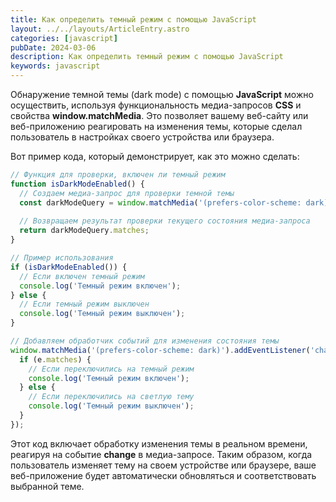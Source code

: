 ```yaml
---
title: Как определить темный режим с помощью JavaScript
layout: ../../layouts/ArticleEntry.astro
categories: [javascript]
pubDate: 2024-03-06
description: Как определить темный режим с помощью JavaScript
keywords: javascript
---
```


Обнаружение темной темы (dark mode) с помощью **JavaScript** можно осуществить, используя функциональность медиа-запросов **CSS** и свойства **window.matchMedia**. Это позволяет вашему веб-сайту или веб-приложению реагировать на изменения темы, которые сделал пользователь в настройках своего устройства или браузера.

Вот пример кода, который демонстрирует, как это можно сделать:

```javascript
// Функция для проверки, включен ли темный режим
function isDarkModeEnabled() {
  // Создаем медиа-запрос для проверки темной темы
  const darkModeQuery = window.matchMedia('(prefers-color-scheme: dark)');
  
  // Возвращаем результат проверки текущего состояния медиа-запроса
  return darkModeQuery.matches;
}

// Пример использования
if (isDarkModeEnabled()) {
  // Если включен темный режим
  console.log('Темный режим включен');
} else {
  // Если темный режим выключен
  console.log('Темный режим выключен');
}

// Добавляем обработчик событий для изменения состояния темы
window.matchMedia('(prefers-color-scheme: dark)').addEventListener('change', (e) => {
  if (e.matches) {
    // Если переключились на темный режим
    console.log('Темный режим включен');
  } else {
    // Если переключились на светлую тему
    console.log('Темный режим выключен');
  }
});
```

Этот код включает обработку изменения темы в реальном времени, реагируя на событие **change** в медиа-запросе. Таким образом, когда пользователь изменяет тему на своем устройстве или браузере, ваше веб-приложение будет автоматически обновляться и соответствовать выбранной теме.